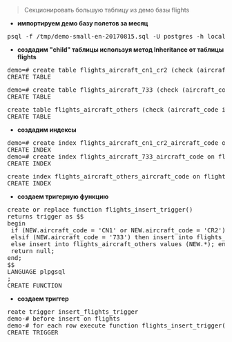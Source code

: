 > Секционировать большую таблицу из демо базы flights
* __импортируем демо базу полетов за месяц__
<pre>psql -f /tmp/demo-small-en-20170815.sql -U postgres -h localhost</pre>
* __создадим "child" таблицы используя метод Inheritance от таблицы flights__
<pre>demo=# create table flights_aircraft_cn1_cr2 (check (aircraft_code in (&apos;CN1&apos;,&apos;CR2&apos;))) inherits (flights);
CREATE TABLE</pre>
<pre>demo=# create table flights_aircraft_733 (check (aircraft_code = &apos;733&apos;)) inherits (flights);
CREATE TABLE</pre>
<pre>create table flights_aircraft_others (check (aircraft_code in (&apos;763&apos;,&apos;319&apos;,&apos;733&apos;,&apos;321&apos;,&apos;SU9&apos;))) inherits (flights);
CREATE TABLE
</pre>
* __создадим индексы__
<pre>demo=# create index flights_aircraft_cn1_cr2_aircraft_code on flights_aircraft_cn1_cr2 (aircraft_code);
CREATE INDEX
demo=# create index flights_aircraft_733_aircraft_code on flights_aircraft_733 (aircraft_code);
CREATE INDEX
</pre>
<pre>create index flights_aircraft_others_aircraft_code on flights_aircraft_others (aircraft_code);
CREATE INDEX</pre>
* __создаем тригерную функцию__
<pre>create or replace function flights_insert_trigger()
returns trigger as $$
begin
 if (NEW.aircraft_code = &apos;CN1&apos; or NEW.aircraft_code = &apos;CR2&apos;) then insert into flights_aircraft_cn1_cr2 values (NEW.*);
 elsif (NEW.aircraft_code = &apos;733&apos;) then insert into flights_aircraft_733 values (NEW.*);
 else insert into flights_aircraft_others values (NEW.*); end if;
 return null;
end;
$$
LANGUAGE plpgsql
;
CREATE FUNCTION
</pre>

* __создаем триггер__
<pre>reate trigger insert_flights_trigger
demo-# before insert on flights
demo-# for each row execute function flights_insert_trigger();
CREATE TRIGGER
</pre>

